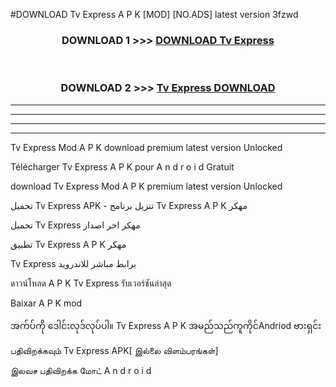 #DOWNLOAD Tv Express  A P K [MOD] [NO.ADS] latest version 3fzwd



<div align="center">

<h3>DOWNLOAD 1 >>> <a href="https://teeasianyam.web.app?sq=Tv Express ">DOWNLOAD Tv Express  </a></h3><br>

<h3>DOWNLOAD 2 >>> <a href="https://teeasianyam.web.app?sq=Tv Express  ">Tv Express   DOWNLOAD </a></h3>

</div>


----------------------------------------------------------

----------------------------------------------------------

----------------------------------------------------------

----------------------------------------------------------


Tv Express   Mod A P K download premium latest version Unlocked

Télécharger Tv Express   A P K pour A n d r o i d Gratuit

download Tv Express   Mod A P K premium latest version Unlocked

تحميل Tv Express   APK - تنزيل برنامج Tv Express   A P K مهكر

تحميل Tv Express   مهكر اخر اصدار

تطبيق Tv Express   A P K مهكر

Tv Express   برابط مباشر للاندرويد

ดาวน์โหลด A P K Tv Express   รับเวอร์ชันล่าสุด

Baixar A P K mod

အက်ပ်ကို ဒေါင်းလုဒ်လုပ်ပါ။ Tv Express   A P K အမည်သည်ကူကိုင်Andriod ဗားရှင်း

பதிவிறக்கவும் Tv Express   APK[ இல்லை விளம்பரங்கள்] 
 
இலவச பதிவிறக்க மோட் A n d r o i d



